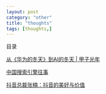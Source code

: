 ```yaml
---
layout: post
category: "other"
title: "thoughts"
tags: [thoughts,]
---
```


目录

<!-- TOC -->


<!-- /TOC -->


[从《华为的冬天》到AI的冬天 \| 甲子光年](https://mp.weixin.qq.com/s?__biz=MzU5OTI0NTc3Mg==&mid=2247487438&idx=1&sn=86671a6ce9a6658e8885e13bcc44e37c&chksm=feb6996dc9c1107ba519e52e6911722ca2c2fb0c5c7644cb5cb16ab72106047e729b88363e98&mpshare=1&scene=1&srcid=&sharer_sharetime=1565158831453&sharer_shareid=8e95986c8c4779e3cdf4e60b3c7aa752&pass_ticket=Kz97uXi0CH4ceADUC3ocCNkjZjy%2B0DTtVYOM7n%2FmWttTt5YKTC2DQT9lqCel7dDR#rd)

[中国搜索引擎往事](https://mp.weixin.qq.com/s/4wR-wWGIgaQTj4LCBg-EbA)

[抖音总裁张楠：抖音的美好与价值](https://mp.weixin.qq.com/s/t0B08Fu2cGygEh9Hn8SwXg)

